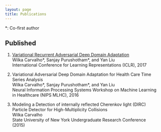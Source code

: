 ```yaml
---
layout: page
title: Publications
---
```


<p>*: Co-first author</p>

<!-- ## Under Review
<ol>
</ol> -->

## Published
<ol>
<li>
  <p>
  <a href="http://openreview.net/forum?id=rk9eAFcxg">Variational Recurrent Adversarial Deep Domain Adaptation</a><br>
  Wilka Carvalho*, Sanjay Purushotham*, and Yan Liu<br>
  International Conference for Learning Representations (ICLR), 2017
  </p>   
</li>
<li>
  <p>
  Variational Adversarial Deep Domain Adaptation for Health Care Time Series Analysis<br>
  Wilka Carvalho*, Sanjay Purushotham*, and Yan Liu<br>
  Neural Information Processing Systems Workshop on Machine Learning in Healthcare (NIPS MLHC), 2016
  </p>
</li>
<li>
  <p>
  Modeling a Detection of internally reflected Cherenkov light (DIRC) Particle Detector for High-Multiplicity Collisions<br>
  Wilka Carvalho <br>
  State University of New York Undergraduate Research Conference (2015)
  </p>
</li>
</ol>


<!-- To be filled in soon, hopefully -->
<!-- :+1: -->
